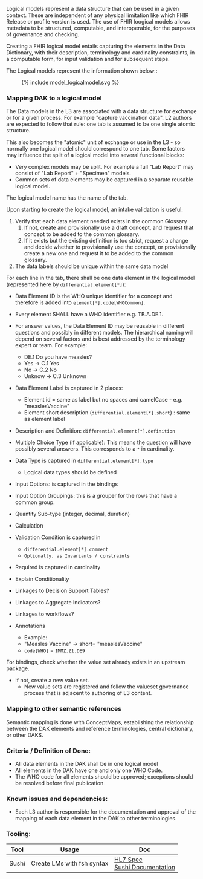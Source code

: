 
Logical models represent a data structure that can be used in a given
context. These are independent of any physical limitation like which
FHIR Release or profile version is used. 
The use of FHIR loogical models allows metadata to be structured, computable, and interoperable, 
for the purposes of governance and checking.

Creating a FHIR logical model entails capturing the elements in the Data
Dictionary, with their description, terminology and cardinality
constraints, in a computable form, for input validation and for
subsequent steps.

The Logical models represent the information shown below::

<figure>
  {% include model_logicalmodel.svg %}
</figure>

### Mapping DAK to a logical model

The Data models in the L3 are associated with a data structure for exchange or for a given process. For example "capture vaccination data". L2 authors are expected to follow that rule: one tab is assumed to be one single atomic structure.

This also becomes the "atomic" unit of exchange or use in the L3 - so normally one logical model should correspond to one tab. Some factors may influence the split of a logical model into several functional blocks:
- Very complex models may be split. For example a full "Lab Report" may consist of "Lab Report" + "Specimen" models.
- Common sets of data elements may be captured in a separate reusable logical model.

The logical model name has the name of the tab.

Upon starting to create the logical model, an intake validation is useful:
1.  Verify that each data element needed exists in the common Glossary
    1.  If not, create and provisionally use a draft concept, and
        request that concept to be added to the common glossary.
    2.  If it exists but the existing definition is too strict, request
        a change and decide whether to provisionally use the concept,
        or provisionally create a new one and request it to be added
        to the common glossary.
2. The data labels should be unique within the same data model


For each line in the tab, there shall be one data element in the logical model (represented here by `differential.element[*]`):

* Data Element ID is the WHO unique identifier for a concept and therefore is added into `element[*].code[WHOCommon]`.  
* Every element SHALL have a WHO identifier e.g. TB.A.DE.1. 

* For answer values, the Data Element ID may be reusable in different questions and possibly in different models.
The hierarchical naming will depend on several factors and is best addressed by the terminology expert or team. For example:
    -   DE.1 Do you have measles?
    -   Yes → C.1 Yes
    -   No → C.2 No
    -   Unknow → C.3 Unknown  
   
*   Data Element Label is captured in 2 places:
    -   Element id = same as label but no spaces and camelCase - e.g. "measlesVaccine"
    -   Element short description (`differential.element[*].short`) : same as element label

-   Description and Definition: `differential.element[*].definition`

-   Multiple Choice Type (if applicable): This means the question will have possibly several answers. This corresponds to a `*` in cardinality.

-   Data Type is captured in `differential.element[*].type`
    -   Logical data types should be defined

-   Input Options: is captured in the bindings

-   Input Option Groupings: this is a grouper for the rows that have a common group.

-   Quantity Sub-type (integer, decimal, duration)

-   Calculation

-   Validation Condition is captured in
    -   `differential.element[*].comment`
    -   `Optionally, as Invariants / constraints`

-   Required is captured in cardinality

-   Explain Conditionality

-   Linkages to Decision Support Tables?

-   Linkages to Aggregate Indicators?

-   Linkages to workflows?

-   Annotations
    -   Example:
    -   "Measles Vaccine" → short= "measlesVaccine"
    -   `code[WHO]` = `IMMZ.Z1.DE9`

For bindings, check whether the value set already exists in an upstream package.

-   If not, create a new value set.
    -   New value sets are registered and follow the valueset governance process that is adjacent to authoring of L3 content.

### Mapping to other semantic references
Semantic mapping is done with ConceptMaps, establishing the relationship between the DAK elements and reference terminologies, central dictionary, or other DAKS.



### **Criteria / Definition of Done:**

-   All data elements in the DAK shall be in one logical model
-   All elements in the DAK have one and only one WHO Code. 
  -  The WHO code for all elements should be approved; exceptions should be resolved before final publication

### **Known issues and dependencies:**


  * Each L3 author is responsible for the documentation and approval of the mapping of each data element in the DAK to other terminologies.



### **Tooling:**

| Tool | Usage | Doc |
| --- | ---| ---| 
| Sushi | Create LMs with fsh syntax | [HL7 Spec](https://build.fhir.org/ig/HL7/fhir-shorthand/reference.html)<br/>[Sushi Documentation](https://fshschool.org) |
